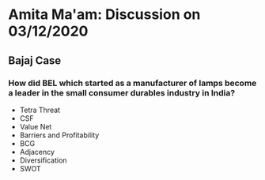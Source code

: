 # Amita Ma'am: Discussion on 03/12/2020

## Bajaj Case

### How did BEL which started as a manufacturer of lamps become a leader in the small consumer durables industry in India?
- Tetra Threat
- CSF
- Value Net
- Barriers and Profitability
- BCG
- Adjacency
- Diversification
- SWOT
